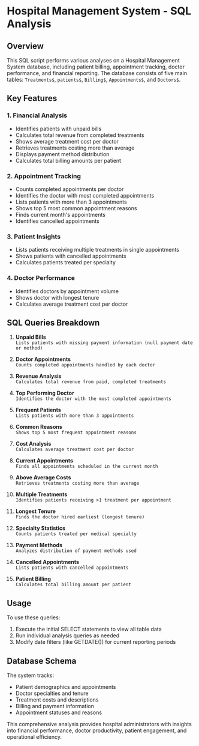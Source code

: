 # Hospital Management System - SQL Analysis

## Overview
This SQL script performs various analyses on a Hospital Management System database, including patient billing, appointment tracking, doctor performance, and financial reporting. The database consists of five main tables: `Treatments$`, `patients$`, `Billing$`, `Appointments$`, and `Doctors$`.

## Key Features

### 1. Financial Analysis
- Identifies patients with unpaid bills
- Calculates total revenue from completed treatments
- Shows average treatment cost per doctor
- Retrieves treatments costing more than average
- Displays payment method distribution
- Calculates total billing amounts per patient

### 2. Appointment Tracking
- Counts completed appointments per doctor
- Identifies the doctor with most completed appointments
- Lists patients with more than 3 appointments
- Shows top 5 most common appointment reasons
- Finds current month's appointments
- Identifies cancelled appointments

### 3. Patient Insights
- Lists patients receiving multiple treatments in single appointments
- Shows patients with cancelled appointments
- Calculates patients treated per specialty

### 4. Doctor Performance
- Identifies doctors by appointment volume
- Shows doctor with longest tenure
- Calculates average treatment cost per doctor

## SQL Queries Breakdown

1. **Unpaid Bills**  
   `Lists patients with missing payment information (null payment date or method)`

2. **Doctor Appointments**  
   `Counts completed appointments handled by each doctor`

3. **Revenue Analysis**  
   `Calculates total revenue from paid, completed treatments`

4. **Top Performing Doctor**  
   `Identifies the doctor with the most completed appointments`

5. **Frequent Patients**  
   `Lists patients with more than 3 appointments`

6. **Common Reasons**  
   `Shows top 5 most frequent appointment reasons`

7. **Cost Analysis**  
   `Calculates average treatment cost per doctor`

8. **Current Appointments**  
   `Finds all appointments scheduled in the current month`

9. **Above Average Costs**  
   `Retrieves treatments costing more than average`

10. **Multiple Treatments**  
    `Identifies patients receiving >1 treatment per appointment`

11. **Longest Tenure**  
    `Finds the doctor hired earliest (longest tenure)`

12. **Specialty Statistics**  
    `Counts patients treated per medical specialty`

13. **Payment Methods**  
    `Analyzes distribution of payment methods used`

14. **Cancelled Appointments**  
    `Lists patients with cancelled appointments`

15. **Patient Billing**  
    `Calculates total billing amount per patient`

## Usage

To use these queries:
1. Execute the initial SELECT statements to view all table data
2. Run individual analysis queries as needed
3. Modify date filters (like GETDATE()) for current reporting periods

## Database Schema
The system tracks:
- Patient demographics and appointments
- Doctor specialties and tenure
- Treatment costs and descriptions
- Billing and payment information
- Appointment statuses and reasons

This comprehensive analysis provides hospital administrators with insights into financial performance, doctor productivity, patient engagement, and operational efficiency.
